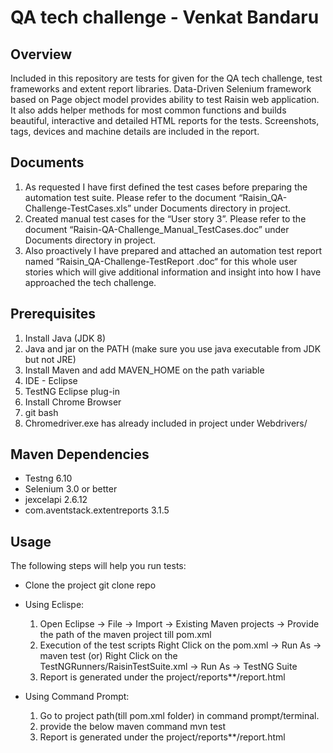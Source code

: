 #  QA tech challenge - Venkat Bandaru

## Overview
Included in this repository are tests for given for the QA tech challenge, test frameworks and extent report libraries.
Data-Driven Selenium framework based on Page object model provides ability to test Raisin web application. It also adds helper methods for most common functions and builds beautiful, interactive and detailed HTML reports for the tests. Screenshots, tags, devices and machine details are included in the report.

## Documents
1. As requested I have first defined the test cases before preparing the automation test suite. Please refer to the document “Raisin_QA-Challenge-TestCases.xls” under Documents directory in project.
2. Created manual test cases for the “User story 3”. Please refer to the document “Raisin-QA-Challenge_Manual_TestCases.doc” under Documents directory in project.
3. Also proactively I have prepared and attached an automation test report named “Raisin_QA-Challenge-TestReport .doc“ for this whole user stories which will give additional information and insight into how I have approached the tech challenge. 


## Prerequisites
1. Install Java (JDK 8)
2. Java and jar on the PATH (make sure you use java executable from JDK but not JRE)
3. Install Maven and add MAVEN_HOME on the path variable
4. IDE - Eclipse
5. TestNG Eclipse plug-in
6. Install Chrome Browser
7. git bash
8. Chromedriver.exe has already included in project under Webdrivers/

## Maven Dependencies
* Testng 6.10
* Selenium 3.0 or better
* jexcelapi 2.6.12
* com.aventstack.extentreports 3.1.5

## Usage
The following steps will help you run tests:

* Clone the project 
	git clone repo
	
* Using Eclispe:
	1. Open Eclipse -> File -> Import -> Existing Maven projects -> Provide the path of the maven project till pom.xml
	2. Execution of the test scripts 
		Right Click on the pom.xml -> Run As -> maven test
			(or)
		Right Click on the TestNGRunners/RaisinTestSuite.xml -> Run As -> TestNG Suite
	3. Report is generated under the project/reports*<DDHHmmss>*/report.html
	
* Using Command Prompt:
	1. Go to project path(till pom.xml folder) in command prompt/terminal.
	2. provide the below maven command
		mvn test
	3. Report is generated under the project/reports*<DDHHmmss>*/report.html


